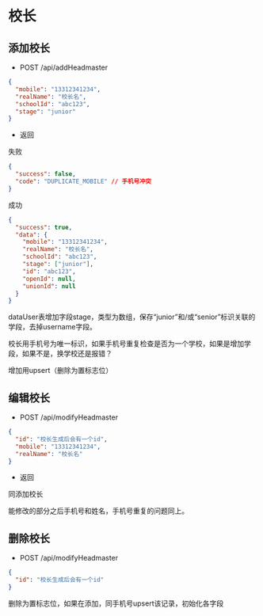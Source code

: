 # 校长



## 添加校长

- POST /api/addHeadmaster

```json
{
  "mobile": "13312341234",
  "realName": "校长名",
  "schoolId": "abc123",
  "stage": "junior"
}
```

- 返回

失败

```json
{
  "success": false,
  "code": "DUPLICATE_MOBILE" // 手机号冲突
}
```

成功

```json
{
  "success": true,
  "data": {
    "mobile": "13312341234",
    "realName": "校长名",
    "schoolId": "abc123",
    "stage": ["junior"],
    "id": "abc123",
    "openId": null,
    "unionId": null
  }
}
```

dataUser表增加字段stage，类型为数组，保存“junior”和/或“senior”标识关联的学段，去掉username字段。

校长用手机号为唯一标识，如果手机号重复检查是否为一个学校，如果是增加学段，如果不是，换学校还是报错？

增加用upsert（删除为置标志位）


## 编辑校长

- POST /api/modifyHeadmaster

```json
{
  "id": "校长生成后会有一个id",
  "mobile": "13312341234",
  "realName": "校长名"
}
```

- 返回

同添加校长

能修改的部分之后手机号和姓名，手机号重复的问题同上。

## 删除校长

- POST /api/modifyHeadmaster

```json
{
  "id": "校长生成后会有一个id"
}
```

删除为置标志位，如果在添加，同手机号upsert该记录，初始化各字段


